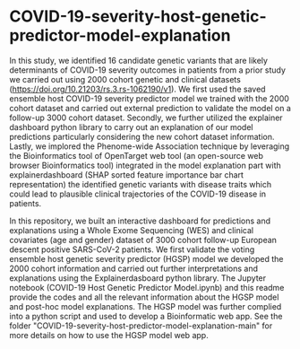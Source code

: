 # COVID-19-severity-host-genetic-predictor-model-explanation
In this study, we identified 16 candidate genetic variants that are likely determinants of COVID-19 severity outcomes in patients from a prior study we carried out using 
2000 cohort genetic and clinical datasets (https://doi.org/10.21203/rs.3.rs-1062190/v1). We first used the saved ensemble host COVID-19 severity predictor model 
we trained with the 2000 cohort dataset and carried out external prediction to validate the model on a follow-up 3000 cohort dataset. 
Secondly, we further utilized the explainer dashboard python library to carry out an explanation of our model predictions particularly considering the new cohort 
dataset information. Lastly, we implored the Phenome-wide Association technique by leveraging the Bioinformatics tool of OpenTarget web tool (an open-source web
browser Bioinformatics tool) integrated in the model explanation part with explainerdashboard (SHAP sorted feature importance bar chart representation) the identified genetic variants with disease traits which could lead to plausible clinical trajectories of the COVID-19 disease in patients. 

In this repository, we built an interactive dashboard for predictions and explanations using a Whole Exome Sequencing (WES) and clinical covariates (age and gender) dataset of 3000 cohort follow-up European descent positive SARS-CoV-2 patients. We first validate the voting ensemble host genetic severity predictor (HGSP) model we developed the 2000 cohort information and carried out further interpretations and explanations using the Explainerdasboard python library.  The Jupyter notebook (COVID-19 Host Genetic Predictor Model.ipynb) and this readme provide the codes and all the relevant information about the HGSP model and post-hoc model explanations. The HGSP model was further complied into a python script and used to develop a Bioinformatic web app. See the folder "COVID-19-severity-host-predictor-model-explanation-main" for more details on how to use the HGSP model web app. 
